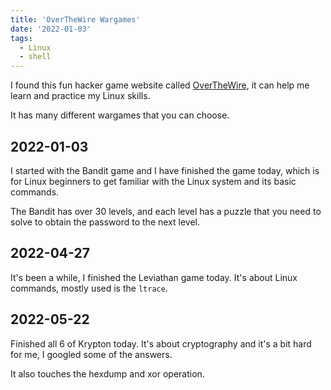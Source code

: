 ```yaml
---
title: 'OverTheWire Wargames'
date: '2022-01-03'
tags:
  - Linux
  - shell
---
```


I found this fun hacker game website called [OverTheWire](https://overthewire.org/wargames/), it can help me learn and practice my Linux skills.

It has many different wargames that you can choose.

## 2022-01-03

I started with the Bandit game and I have finished the game today, which is for Linux beginners to get familiar with the Linux system and its basic commands.

The Bandit has over 30 levels, and each level has a puzzle that you need to solve to obtain the password to the next level.

## 2022-04-27

It's been a while, I finished the Leviathan game today. It's about Linux commands, mostly used is the `ltrace`.

## 2022-05-22

Finished all 6 of Krypton today. It's about cryptography and it's a bit hard for me, I googled some of the answers.

It also touches the hexdump and xor operation.

